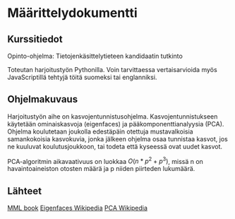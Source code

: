 # Määrittelydokumentti

## Kurssitiedot

Opinto-ohjelma: Tietojenkäsittelytieteen kandidaatin tutkinto

Toteutan harjoitustyön Pythonilla. Voin tarvittaessa vertaisarvioida myös
JavaScriptillä tehtyjä töitä suomeksi tai englanniksi.

## Ohjelmakuvaus

Harjoitustyön aihe on kasvojentunnistusohjelma. Kasvojentunnistukseen
käytetään ominaiskasvoja (eigenfaces) ja pääkomponenttianalyysia (PCA).
Ohjelma koulutetaan joukolla edestäpäin otettuja mustavalkoisia samankokoisia 
kasvokuvia, jonka jälkeen ohjelma osaa tunnistaa kasvot, jos ne kuuluvat 
koulutusjoukkoon, tai todeta että kyseessä ovat uudet kasvot.

PCA-algoritmin aikavaativuus on luokkaa $O(n*p^2+p^3)$, missä n on 
havaintoaineiston otosten määrä ja p niiden piirteden lukumäärä.

## Lähteet

[MML book]( https://mml-book.com)
[Eigenfaces Wikipedia](https://en.wikipedia.org/wiki/Eigenface)
[PCA Wikipedia](https://en.wikipedia.org/wiki/Principal_component_analysis)
 

